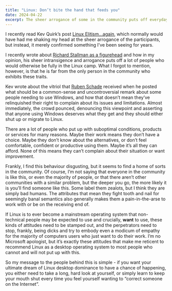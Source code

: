 ```yaml
---
title: "Linux: Don’t bite the hand that feeds you"
date: 2024-04-22
excerpt: The sheer arrogance of some in the community puts off everyday users and potential converts.
---
```


I recently read Kev Quirk’s post [Linux Elitism...again](https://kevquirk.com/linux-elitism-again), which normally would have had me shaking my head at the sheer arrogance of the participants, but instead, it merely confirmed something I’ve been seeing for years.

I recently wrote about [Richard Stallman as a figurehead](/blog/4-rms-as-a-figurehead/) and how in my opinion, his sheer intransigence and arrogance puts off a lot of people who would otherwise be fully in the Linux camp. What I forgot to mention, however, is that he is far from the only person in the community who exhibits these traits.

Kev wrote about the vitriol that [Ruben Schade](https://rubenerd.com/) received when he posted what should be a common-sense and uncontroversial remark about some people needing to use Windows, and how that doesn’t mean they’ve relinquished their right to complain about its issues and limitations. Almost immediately, the crowd pounced, denouncing this viewpoint and asserting that anyone using Windows deserves what they get and they should either shut up or migrate to Linux.

There are a lot of people who put up with suboptimal conditions, products or services for many reasons. Maybe their work means they don’t have a choice. Maybe they don’t know about the alternatives, or don’t feel comfortable, confident or productive using them. Maybe it’s all they can afford. None of this means they can’t complain about their situation or want improvement.

Frankly, I find this behaviour disgusting, but it seems to find a home of sorts in the community. Of course, I’m not saying that everyone in the community is like this, or even the majority of people, or that there aren’t other communities with a similar problem, but the deeper you go, the more likely it is you’ll find someone like this. Some label them zealots, but I think they are simply bad humans. The attributes that mean they fight tooth and nail for seemingly banal semantics also generally makes them a pain-in-the-arse to work with or be on the receiving end of.

If Linux is to ever become a mainstream operating system that non-technical people may be expected to use and crucially, **want** to use, these kinds of attitudes need to be stamped out, and the perpetrators need to stop, frankly, being dicks and try to embody even a modicum of empathy for the majority of computers users who just want to do their work. I’m no Microsoft apologist, but it’s exactly these attitudes that make me reticent to recommend Linux as a desktop operating system to most people who cannot and will not put up with this.

So my message to the people behind this is simple - if you want your ultimate dream of Linux desktop dominance to have a chance of happening, you either need to take a long, hard look at yourself, or simply learn to keep your mouth shut every time you feel yourself wanting to “correct someone on the Internet”.
